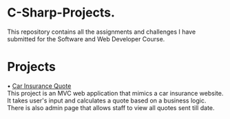 # C-Sharp-Projects.
This repository contains all the assignments and challenges I have submitted for the Software and Web Developer Course.
# Projects
• [Car Insurance Quote](https://github.com/prashanthlalan/The-Tech-Academy-Basic-C-Sharp-Projects./tree/main/CarInsurance)</br>
This project is an MVC web application that mimics a car insurance website. It takes user's input and calculates a quote based on a business logic. There is also admin page that allows staff to view all quotes sent till date.

